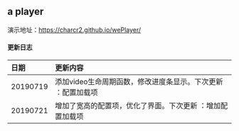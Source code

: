 ## a player

演示地址：https://charcr2.github.io/wePlayer/

#### 更新日志

|日期|更新内容|
|:----    |:---|
|20190719 | 添加video生命周期函数，修改进度条显示。下次更新 ：配置加载项 |
|20190721 | 增加了宽高的配置项，优化了界面。下次更新 ：增加配置加载项 |
